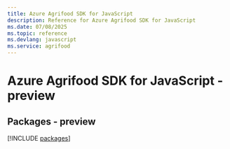 ```yaml
---
title: Azure Agrifood SDK for JavaScript
description: Reference for Azure Agrifood SDK for JavaScript
ms.date: 07/08/2025
ms.topic: reference
ms.devlang: javascript
ms.service: agrifood
---
```

# Azure Agrifood SDK for JavaScript - preview
## Packages - preview
[!INCLUDE [packages](agrifood-index.md)]